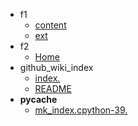 - f1
  - [content](content)
  - [ext](ext)
- f2
  - [Home](Home)
- github_wiki_index
  - [index.](index.)
  - [README](README)
- __pycache__
  - [mk_index.cpython-39.](mk_index.cpython-39.)
